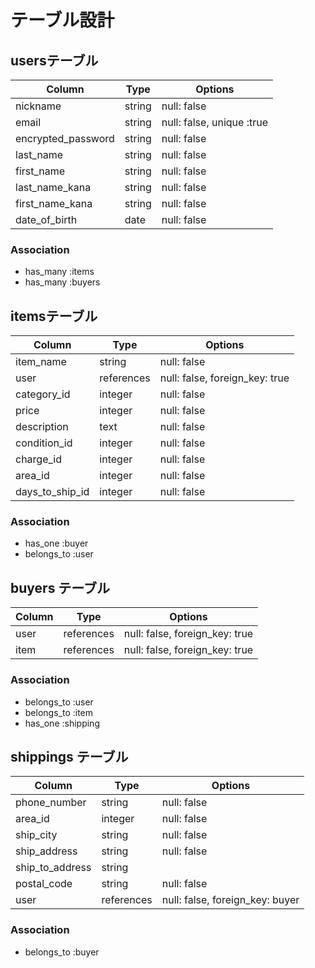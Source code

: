 # テーブル設計


## usersテーブル

| Column                | Type   | Options                   |
| ----------------------| ------ | --------------------------|
| nickname              | string | null: false               |
| email                 | string | null: false, unique :true | 
| encrypted_password    | string | null: false               |
| last_name             | string | null: false               |
| first_name            | string | null: false               |
| last_name_kana        | string | null: false               |
| first_name_kana       | string | null: false               |
| date_of_birth         | date   | null: false               |
### Association

- has_many :items
- has_many :buyers

## itemsテーブル

| Column          | Type       | Options                        |
| ----------------| -----------| -------------------------------|
| item_name       | string     | null: false                    |
| user            | references | null: false, foreign_key: true |
| category_id     | integer    | null: false                    |
| price           | integer    | null: false                    |
| description     | text       | null: false                    |
| condition_id    | integer    | null: false                    |
| charge_id       | integer    | null: false                    |
| area_id         | integer    | null: false                    |
| days_to_ship_id | integer    | null: false                    |

### Association
- has_one :buyer
- belongs_to :user

## buyers テーブル

| Column      | Type       | Options                        |
| ------------| -----------| -------------------------------|
| user        | references | null: false, foreign_key: true |
| item        | references | null: false, foreign_key: true |

### Association
 - belongs_to :user
 - belongs_to :item
 - has_one :shipping

## shippings テーブル

| Column                | Type       | Options                        |
| ----------------------| -----------| ------------------------------ |
| phone_number          | string     | null: false                    |
| area_id               | integer    | null: false                    |
| ship_city             | string     | null: false                    |
| ship_address          | string     | null: false                    |
| ship_to_address       | string     |                                |
| postal_code           | string     | null: false                    |
| user                  | references | null: false, foreign_key: buyer|


### Association
- belongs_to :buyer




